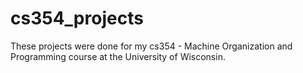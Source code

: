 # cs354_projects

These projects were done for my cs354 - Machine Organization and Programming course at the University of Wisconsin. 
